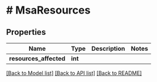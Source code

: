 # # MsaResources

## Properties

Name | Type | Description | Notes
------------ | ------------- | ------------- | -------------
**resources_affected** | **int** |  |

[[Back to Model list]](../../README.md#models) [[Back to API list]](../../README.md#endpoints) [[Back to README]](../../README.md)
